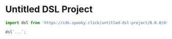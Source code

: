 # Untitled DSL Project

```js
import dsl from 'https://cdn.spooky.click/untitled-dsl-project/0.0.8/dsl.js';

dsl`...`;
```
